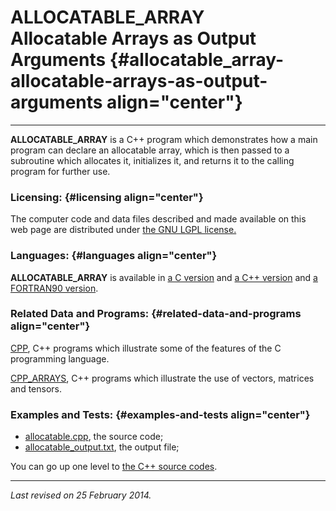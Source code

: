 ALLOCATABLE\_ARRAY\
Allocatable Arrays as Output Arguments {#allocatable_array-allocatable-arrays-as-output-arguments align="center"}
======================================

------------------------------------------------------------------------

**ALLOCATABLE\_ARRAY** is a C++ program which demonstrates how a main
program can declare an allocatable array, which is then passed to a
subroutine which allocates it, initializes it, and returns it to the
calling program for further use.

### Licensing: {#licensing align="center"}

The computer code and data files described and made available on this
web page are distributed under [the GNU LGPL
license.](../../txt/gnu_lgpl.txt)

### Languages: {#languages align="center"}

**ALLOCATABLE\_ARRAY** is available in [a C
version](../../c_src/allocatable_array/allocatable_array.md) and [a
C++ version](../../master/allocatable_array/allocatable_array.md) and
[a FORTRAN90
version](../../f_src/allocatable_array/allocatable_array.md).

### Related Data and Programs: {#related-data-and-programs align="center"}

[CPP](../../master/c/c.md), C++ programs which illustrate some of the
features of the C programming language.

[CPP\_ARRAYS](../../master/c_arrays/cpp_arrays.md), C++ programs
which illustrate the use of vectors, matrices and tensors.

### Examples and Tests: {#examples-and-tests align="center"}

-   [allocatable.cpp](allocatable.cpp), the source code;
-   [allocatable\_output.txt](allocatable_output.txt), the output file;

You can go up one level to [the C++ source codes](../cpp_src.md).

------------------------------------------------------------------------

*Last revised on 25 February 2014.*
